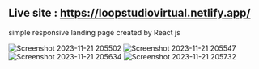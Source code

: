 ## Live site : https://loopstudiovirtual.netlify.app/

simple responsive landing page created by React js

![Screenshot 2023-11-21 205502](https://github.com/sohilvp/loopstudio/assets/128142808/1f1c859d-2b86-4daf-8c02-3db4cd5b3878)
![Screenshot 2023-11-21 205547](https://github.com/sohilvp/loopstudio/assets/128142808/56517841-56ce-4c31-b5df-379d4c24c243)
![Screenshot 2023-11-21 205634](https://github.com/sohilvp/loopstudio/assets/128142808/1db43a05-b206-4882-bfb6-02c35d9e38d4)
![Screenshot 2023-11-21 205732](https://github.com/sohilvp/loopstudio/assets/128142808/48467d7d-9fee-43b6-958f-de3abdf7779b)

